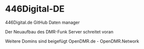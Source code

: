 # 446Digital-DE    

446Digital.de GitHub Daten manager	

Der Neuaufbau des DMR-Funk Server schreitet voran	

Weitere Domins sind beigefügt OpenDMR.de - OpenDMR.Network 
